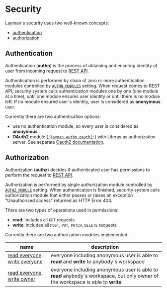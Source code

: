 # Security

Layman`s security uses two well-known concepts:
- [authentication](#authentication)
- [authorization](#authorization)


## Authentication

Authentication (**authn**) is the process of obtaining and ensuring identity of user from incoming request to [REST API](rest.md).

Authentication is performed by chain of zero or more authentication modules controlled by [`AUTHN_MODULES`](../src/layman_settings.py) setting. When request comes to REST API, security system calls authentication modules one by one (one module at a time), until one module ensures user identity or until there is no module left. If no module ensured user`s identity, user is considered as **anonymous** user.

Currently there are two authentication options:
- use no authentication module, so every user is considered as **anonymous**
- **OAuth2** module ([`'layman.authn.oauth2'`](../src/layman/authn/oauth2)) with Liferay as authorization server. See separate [Oauth2 documentation](oauth2/index.md).

## Authorization

Authorization (**authz**) decides if authenticated user has permissions to perform the request to [REST API](rest.md).

Authorization is performed by single authorization module controlled by [`AUTHZ_MODULE`](../src/layman_settings.py) setting. When authentication is finished, security system calls authorization module that either passes or raises an exception "Unauthorised access" returned as HTTP Error 403.

There are two types of operations used in permissions:
- **read**: includes all `GET` requests
- **write**: includes all `POST`, `PUT`, `PATCH`, `DELETE` requests

Currently there are two authorization modules implemented:

| name | description |
| --- | --- |
| [read everyone, write everyone](../src/layman/authz/read_everyone_write_everyone.py) | everyone including anonymous user is able to **read** and **write** to anybody`s workspace |
| [read everyone, write owner](../src/layman/authz/read_everyone_write_owner.py) | everyone including anonymous user is able to **read** anybody`s workspace, but only owner of the workspace is able to **write** |

